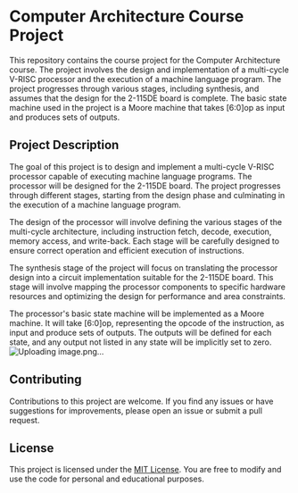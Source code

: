 # Computer Architecture Course Project

This repository contains the course project for the Computer Architecture course. The project involves the design and implementation of a multi-cycle V-RISC processor and the execution of a machine language program. The project progresses through various stages, including synthesis, and assumes that the design for the 2-115DE board is complete. The basic state machine used in the project is a Moore machine that takes \[6:0\]op as input and produces sets of outputs.

## Project Description

The goal of this project is to design and implement a multi-cycle V-RISC processor capable of executing machine language programs. The processor will be designed for the 2-115DE board. The project progresses through different stages, starting from the design phase and culminating in the execution of a machine language program.

The design of the processor will involve defining the various stages of the multi-cycle architecture, including instruction fetch, decode, execution, memory access, and write-back. Each stage will be carefully designed to ensure correct operation and efficient execution of instructions.

The synthesis stage of the project will focus on translating the processor design into a circuit implementation suitable for the 2-115DE board. This stage will involve mapping the processor components to specific hardware resources and optimizing the design for performance and area constraints.

The processor's basic state machine will be implemented as a Moore machine. It will take \[6:0\]op, representing the opcode of the instruction, as input and produce sets of outputs. The outputs will be defined for each state, and any output not listed in any state will be implicitly set to zero.
![Uploading image.png…]()

## Contributing

Contributions to this project are welcome. If you find any issues or have suggestions for improvements, please open an issue or submit a pull request.

## License

This project is licensed under the [MIT License](LICENSE). You are free to modify and use the code for personal and educational purposes.
